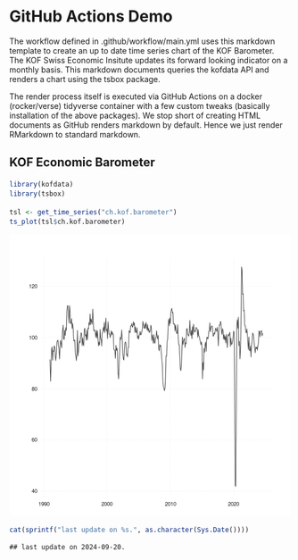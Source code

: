 


# GitHub Actions Demo

The workflow defined in .github/workflow/main.yml uses this markdown template to create an up to date time series chart of the KOF Barometer.
The KOF Swiss Economic Insitute updates its forward looking indicator on a monthly basis. This markdown documents queries the kofdata API
and renders a chart using the tsbox package.

The render process itself is executed via GitHub Actions on a docker (rocker/verse) tidyverse container with a few custom tweaks (basically installation of the above packages).
We stop short of creating HTML documents as GitHub renders markdown by default. Hence we just render RMarkdown to standard markdown.

## KOF Economic Barometer


``` r
library(kofdata)
library(tsbox)

tsl <- get_time_series("ch.kof.barometer")
ts_plot(tsl$ch.kof.barometer)
```

![plot of chunk unnamed-chunk-1](figure/unnamed-chunk-1-1.png)

``` r
cat(sprintf("last update on %s.", as.character(Sys.Date())))
```

```
## last update on 2024-09-20.
```



